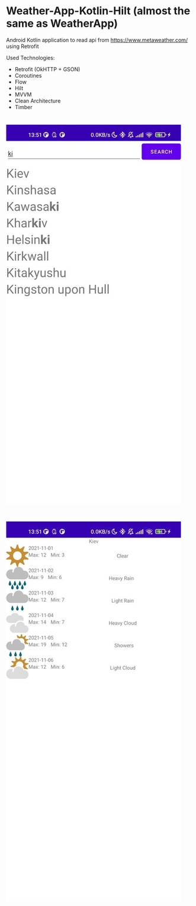 # Weather-App-Kotlin-Hilt (almost the same as WeatherApp)

Android Kotlin application to read api from https://www.metaweather.com/ using Retrofit

Used Technologies:
- Retrofit (OkHTTP + GSON)
- Coroutines
- Flow
- Hilt
- MVVM
- Clean Architecture
- Timber

# ![alt text](https://github.com/PanVova/Weather-App-Kotlin/blob/master/1)
# ![alt text](https://github.com/PanVova/Weather-App-Kotlin/blob/master/2)
